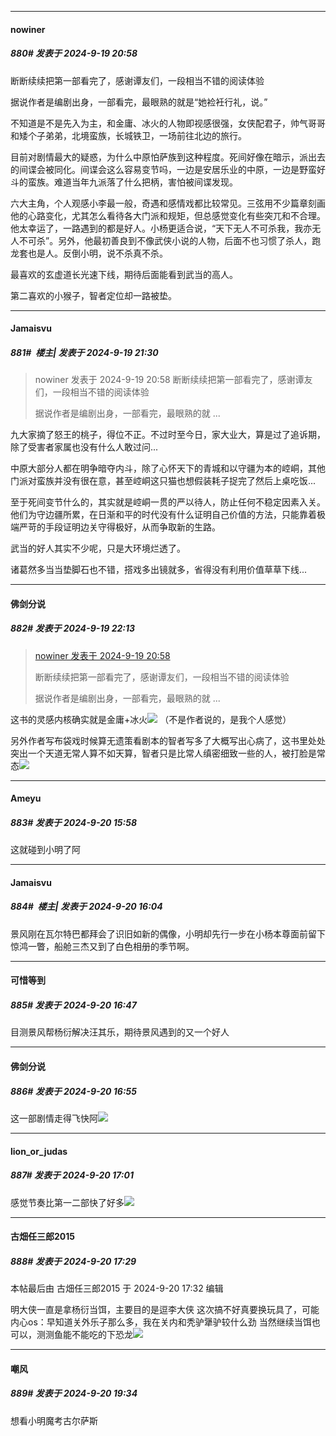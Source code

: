 ﻿
*****

####  nowiner  
##### 880#       发表于 2024-9-19 20:58

断断续续把第一部看完了，感谢谭友们，一段相当不错的阅读体验

据说作者是编剧出身，一部看完，最眼熟的就是“她裣衽行礼，说。”

不知道是不是先入为主，和金庸、冰火的人物即视感很强，女侠配君子，帅气哥哥和矮个子弟弟，北境蛮族，长城铁卫，一场前往北边的旅行。

目前对剧情最大的疑惑，为什么中原怕萨族到这种程度。死间好像在暗示，派出去的间谍会被同化。间谍会这么容易变节吗，一边是安居乐业的中原，一边是野蛮好斗的蛮族。难道当年九派落了什么把柄，害怕被间谍发现。

六大主角，个人观感小李最一般，奇遇和感情戏都比较常见。三弦用不少篇章刻画他的心路变化，尤其怎么看待各大门派和规矩，但总感觉变化有些突兀和不合理。他太幸运了，一路遇到的都是好人。小杨更适合说，“天下无人不可杀我，我亦无人不可杀”。另外，他最初善良到不像武侠小说的人物，后面不也习惯了杀人，跑龙套也是人。反倒小明，说不杀真不杀。

最喜欢的玄虚道长光速下线，期待后面能看到武当的高人。

第二喜欢的小猴子，智者定位却一路被垫。


*****

####  Jamaisvu  
##### 881#         楼主| 发表于 2024-9-19 21:30

<blockquote>nowiner 发表于 2024-9-19 20:58
断断续续把第一部看完了，感谢谭友们，一段相当不错的阅读体验

据说作者是编剧出身，一部看完，最眼熟的就 ...</blockquote>
九大家摘了怒王的桃子，得位不正。不过时至今日，家大业大，算是过了追诉期，除了受害者家属也没有什么人敢过问...

中原大部分人都在明争暗夺内斗，除了心怀天下的青城和以守疆为本的崆峒，其他门派对蛮族并没有很在意，甚至崆峒这只猫也想假装耗子捉完了然后上桌吃饭...

至于死间变节什么的，其实就是崆峒一贯的严以待人，防止任何不稳定因素入关。他们为守边疆所累，在日渐和平的时代没有什么证明自己价值的方法，只能靠着极端严苛的手段证明边关守得极好，从而争取新的生路。

武当的好人其实不少呢，只是大环境烂透了。

诸葛然多当当垫脚石也不错，搭戏多出镜就多，省得没有利用价值草草下线...


*****

####  佛剑分说  
##### 882#       发表于 2024-9-19 22:13

<blockquote><a href="httphttps://bbs.saraba1st.com/2b/forum.php?mod=redirect&amp;goto=findpost&amp;pid=66249768&amp;ptid=1991522" target="_blank">nowiner 发表于 2024-9-19 20:58</a>

断断续续把第一部看完了，感谢谭友们，一段相当不错的阅读体验

据说作者是编剧出身，一部看完，最眼熟的就 ...</blockquote>
这书的灵感内核确实就是金庸+冰火<img src="https://static.saraba1st.com/image/smiley/face2017/066.png" referrerpolicy="no-referrer"> （不是作者说的，是我个人感觉）

另外作者写布袋戏时候算无遗策看剧本的智者写多了大概写出心病了，这书里处处突出一个天道无常人算不如天算，智者只是比常人缜密细致一些的人，被打脸是常态<img src="https://static.saraba1st.com/image/smiley/face2017/066.png" referrerpolicy="no-referrer">


*****

####  Ameyu  
##### 883#       发表于 2024-9-20 15:58

这就碰到小明了阿


*****

####  Jamaisvu  
##### 884#         楼主| 发表于 2024-9-20 16:04

景风刚在瓦尔特巴都拜会了识旧如新的偶像，小明却先行一步在小杨本尊面前留下惊鸿一瞥，船舱三杰又到了白色相册的季节啊。


*****

####  可惜等到  
##### 885#       发表于 2024-9-20 16:47

目测景风帮杨衍解决汪其乐，期待景风遇到的又一个好人


*****

####  佛剑分说  
##### 886#       发表于 2024-9-20 16:55

这一部剧情走得飞快阿<img src="https://static.saraba1st.com/image/smiley/face2017/066.png" referrerpolicy="no-referrer">


*****

####  lion_or_judas  
##### 887#       发表于 2024-9-20 17:01

感觉节奏比第一二部快了好多<img src="https://static.saraba1st.com/image/smiley/face2017/059.png" referrerpolicy="no-referrer">


*****

####  古畑任三郎2015  
##### 888#       发表于 2024-9-20 17:29

 本帖最后由 古畑任三郎2015 于 2024-9-20 17:32 编辑 

明大侠一直是拿杨衍当饵，主要目的是逗李大侠
这次搞不好真要换玩具了，可能内心os：早知道关外乐子那么多，我在关内和秃驴犟驴较什么劲
当然继续当饵也可以，测测鱼能不能吃的下恐龙<img src="https://static.saraba1st.com/image/smiley/face2017/065.png" referrerpolicy="no-referrer">


*****

####  嘲风  
##### 889#       发表于 2024-9-20 19:34

想看小明魔考古尔萨斯

